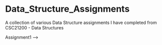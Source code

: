 # Data_Structure_Assignments
A collection of various Data Structure assignments I have completed from CSC21200 - Data Structures

Assignment1 --> 

